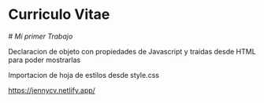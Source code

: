 # Curriculo Vitae
<em> # Mi primer Trabajo </em>

Declaracion de objeto con propiedades de Javascript y traidas desde HTML para poder mostrarlas

Importacion de hoja de estilos desde style.css

https://jennycv.netlify.app/
